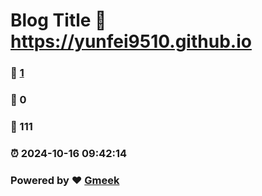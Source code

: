 # Blog Title :link: https://yunfei9510.github.io 
### :page_facing_up: [1](https://yunfei9510.github.io/tag.html) 
### :speech_balloon: 0 
### :hibiscus: 111 
### :alarm_clock: 2024-10-16 09:42:14 
### Powered by :heart: [Gmeek](https://github.com/Meekdai/Gmeek)
